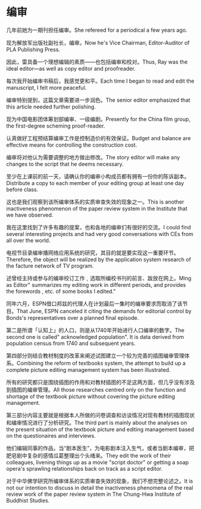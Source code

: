 # 编审

<p><span class="chinese">几年前她为一期刊担任编审。</span><span class="english">She refereed for a periodical a few years ago.</span></p>

<p><span class="chinese">现为解放军出版社副社长，编审。</span><span class="english">Now he's Vice Chairman, Editor-Auditor of PLA Publishing Press.</span></p>

<p><span class="chinese">因此，雷具备一个理想编辑的素质——也包括编审和校对。</span><span class="english">Thus, Ray was the ideal editor—as well as copy editor and proofreader.</span></p>

<p><span class="chinese">每次我开始编审书稿后，我感觉更和平。</span><span class="english">Each time I began to read and edit the manuscript, I felt more peaceful.</span></p>

<p><span class="chinese">编审特别提到，这篇文章需要进一步润色。</span><span class="english">The senior editor emphasized that this article needed further polishing.</span></p>

<p><span class="chinese">现为中国电影团体筹划部编审、一级编剧。</span><span class="english">Presently for the China film group, the first-degree scheming proof-reader.</span></p>

<p><span class="chinese">认真做好工程预结算编审工作是控制造价的有效保证。</span><span class="english">Budget and balance are effective means for controlling the construction cost.</span></p>

<p><span class="chinese">编审将对他认为需要调整的地方做出修改。</span><span class="english">The story editor will make any changes to the script that he deems necessary.</span></p>

<p><span class="chinese">至少在上课前的前一天，请确认你的编审小构成员都有拥有一份你的陈诉副本。</span><span class="english">Distribute a copy to each member of your editing group at least one day before class.</span></p>

<p><span class="chinese">这也是我们观察到该所编审体系的实质审查失效的现象之一。</span><span class="english">This is another inactiveness phenomenon of the paper review system in the Institute that we have observed.</span></p>

<p><span class="chinese">我在这里找到了许多有趣的提案，也和各地的编审们有很好的交流。</span><span class="english">I could find several interesting projects and had very good conversations with CEs from all over the world.</span></p>

<p><span class="chinese">电视节目录编审播网络应用系统的研究，其目的就是要实现这一重要环节。</span><span class="english">Therefore, the object will be realized by the application system research of the facture network of TV program.</span></p>

<p><span class="chinese">述曾经主持或参与的编审校订工作﹐选取所编校书刊的前言、跋放在网上。</span><span class="english">Ming as Editor" summarizes my editing work in different periods, and provides the forewords , etc. of some books I edited."</span></p>

<p><span class="chinese">同年六月，ESPN借口邦兹的代理人在计划最后一集时的编审要求而取消了该节目。</span><span class="english">That June, ESPN canceled it citing the demands for editorial control by Bonds's representatives over a planned final episode.</span></p>

<p><span class="chinese">第二是所谓「认知上」的人口，则是从1740年开始进行人口编审的数字。</span><span class="english">The second one is called" acknowledged population". It is data derived from population census from 1740 and subsequent years.</span></p>

<p><span class="chinese">第四部分则结合教材制度的改革来阐述试图建立一个较为完善的插图编审管理体系。</span><span class="english">Combining the reform of textbooks system, the attempt to build up a complete picture editing management system has been illustrated.</span></p>

<p><span class="chinese">所有的研究都只是围绕插图的作用和对教材插图的不足这两方面，但几乎没有涉及到插图的编审管理。</span><span class="english">All those researches centred only on the function and shortage of the textbook picture without covering the picture editing management.</span></p>

<p><span class="chinese">第三部分内容主要就是根据本人所做的问卷调查和访谈情况对现有教材的插图现状和编审情况进行了分析研究。</span><span class="english">The third part is mainly about the analyses on the present situation of the textbook picture and editing management based on the questionaires and interviews.</span></p>

<p><span class="chinese">他们编辑同事的作品，当“剧本医生”，为电影剧本注入生气，或者当剧本编审，把肥皂剧中复杂的感情瓜葛整理出个头绪来。</span><span class="english">They edit the work of their colleagues, livening things up as a movie "script doctor" or getting a soap opera's sprawling relationships back on track as a script editor.</span></p>

<p><span class="chinese">对于中华佛学研究所编审体系的实质审查失效的现象，我们不想完整论述之。</span><span class="english">It is not our intention to discuss in detail the inactiveness phenomena of the real review work of the paper review system in The Chung-Hwa Institute of Buddhist Studies.</span></p>

